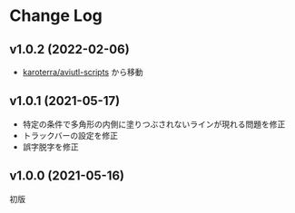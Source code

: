 # Change Log

## v1.0.2 (2022-02-06)
- [karoterra/aviutl-scripts](https://github.com/karoterra/aviutl-scripts) から移動

## v1.0.1 (2021-05-17)
- 特定の条件で多角形の内側に塗りつぶされないラインが現れる問題を修正
- トラックバーの設定を修正
- 誤字脱字を修正

## v1.0.0 (2021-05-16)
初版
